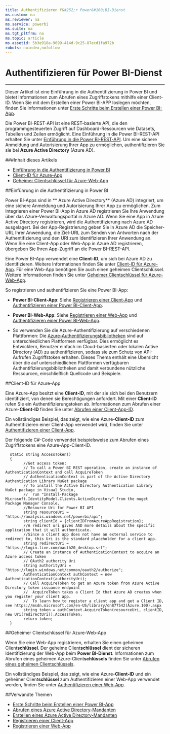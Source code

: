 ```yaml
---
title: Authentifizieren f&#252;r Power&#160;BI-Dienst
ms.custom: na
ms.reviewer: na
ms.service: powerbi
ms.suite: na
ms.tgt_pltfrm: na
ms.topic: article
ms.assetid: 5b3e918a-9699-414d-9c25-87ecd1fa972b
robots: noindex,nofollow
---
```

# Authentifizieren f&#252;r Power&#160;BI-Dienst
---


Dieser Artikel ist eine Einführung in die Authentifizierung in Power BI und bietet Informationen zum Abrufen eines Zugriffstokens mithilfe einer Client-ID.
Wenn Sie mit dem Erstellen einer Power BI-APP loslegen möchten, finden Sie Informationen unter [Erste Schritte beim Erstellen einer Power BI-App](Get-started-creating-a-Power-BI-app.md).

Die Power BI-REST-API ist eine REST-basierte API, die den programmgesteuerten Zugriff auf Dashboard-Ressourcen wie Datasets, Tabellen und Zeilen ermöglicht.
Eine Einführung in die Power BI-REST-API erhalten Sie unter [Einführung in die Power BI-REST-API](Introduction-to-Power-BI-REST-API.md).
Um eine sichere Anmeldung und Autorisierung Ihrer App zu ermöglichen, authentifizieren Sie sie bei **Azure Active Directory** (Azure AD).


###Inhalt dieses Artikels

- [Einführung in die Authentifizierung in Power BI](#intro)
- [Client-ID für Azure-App](#clientID)
- [Geheimer Clientschlüssel für Azure-Web-App](#clientSecret)

<a name="intro"/>
##Einführung in die Authentifizierung in Power BI

Power BI-Apps sind in ** Azure Active Directory** (Azure AD) integriert, um eine sichere Anmeldung und Autorisierung Ihrer App zu ermöglichen.
Zum Integrieren einer Power BI-App in Azure AD registrieren Sie Ihre Anwendung über das Azure-Verwaltungsportal in Azure AD.
Wenn Sie eine App in Azure Active Directory registrieren, wird die Authentifizierung nach Azure AD ausgelagert.
Bei der App-Registrierung geben Sie in Azure AD die Speicher-URL Ihrer Anwendung, die Ziel-URL zum Senden von Antworten nach der Authentifizierung und den URI zum Identifizieren Ihrer Anwendung an.
Wenn Sie eine Client-App oder Web-App in Azure AD registrieren, übergeben Sie Ihren App-Zugriff an die Power BI-REST-API.

Eine Power BI-App verwendet eine **Client-ID**, um sich bei Azure AD zu identifizieren.
Weitere Informationen finden Sie unter [Client-ID für Azure-App](#clientID).
Für eine Web-App benötigen Sie auch einen geheimen Clientschlüssel.
Weitere Informationen finden Sie unter [Geheimer Clientschlüssel für Azure-Web-App](#clientSecret).

So registrieren und authentifizieren Sie eine Power BI-App:

- **Power BI-Client-App**: Siehe [Registrieren einer Client-App](Register-a-client-app.md) und [Authentifizieren einer Power BI-Client-App](Authenticate-a-client-app.md).

- **Power BI-Web-App**: Siehe [Registrieren einer Web-App](Register-a-web-app.md) und [Authentifizieren einer Power BI-Web-App](Authenticate-a-web-app.md).

- So verwenden Sie die Azure-Authentifizierung auf verschiedenen Plattformen: Die [Azure-Authentifizierungsbibliotheken](https://msdn.microsoft.com/library/azure/dn151135.aspx) sind auf unterschiedlichen Plattformen verfügbar. Dies ermöglicht es Entwicklern, Benutzer einfach im Cloud-basierten oder lokalen Active Directory (AD) zu authentifizieren, sodass sie zum Schutz von API-Aufrufen Zugriffstoken erhalten.
    Dieses Thema enthält eine Übersicht über die auf unterschiedlichen Plattformen verfügbaren Authentifizierungsbibliotheken und damit verbundene nützliche Ressourcen, einschließlich Quellcode und Beispiele.

<a name="clientID"/>
##Client-ID für Azure-App

Eine Azure-App besitzt eine **Client-ID**, mit der sie sich bei den Benutzern identifiziert, von denen sie Berechtigungen anfordert.
Mit einer **Client-ID** rufen Sie ein Authentifizierungstoken ab.
Informationen zum Abrufen einer Azure-**Client-ID** finden Sie unter [Abrufen einer Client-App-ID](Register-a-client-app.md#clientID).

Ein vollständiges Beispiel, das zeigt, wie eine Azure-**Client-ID** zum Authentifizieren einer Client-App verwendet wird, finden Sie unter [Authentifizieren einer Client-App](Authenticate-a-client-app.md).

Der folgende C#-Code verwendet beispielsweise zum Abrufen eines Zugriffstokens eine Azure-App-Client-ID.


      static string AccessToken()
      {
            //Get access token: 
            // To call a Power BI REST operation, create an instance of AuthenticationContext and call AcquireToken
            // AuthenticationContext is part of the Active Directory Authentication Library NuGet package
            // To install the Active Directory Authentication Library NuGet package in Visual Studio, 
            //  run "Install-Package Microsoft.IdentityModel.Clients.ActiveDirectory" from the nuget Package Manager Console.
            //Resource Uri for Power BI API
            string resourceUri = "https://analysis.windows.net/powerbi/api";
            string clientId = {clientIDFromAzureAppRegistration};
            //A redirect uri gives AAD more details about the specific application that it will authenticate.
            //Since a client app does not have an external service to redirect to, this Uri is the standard placeholder for a client app.
            string redirectUri = "https://login.live.com/oauth20_desktop.srf";
            // Create an instance of AuthenticationContext to acquire an Azure access token
            // OAuth2 authority Uri
            string authorityUri = "https://login.windows.net/common/oauth2/authorize";
            AuthenticationContext authContext = new AuthenticationContext(authorityUri);
            // Call AcquireToken to get an Azure token from Azure Active Directory token issuance endpoint
            //  AcquireToken takes a Client Id that Azure AD creates when you register your client app.
            //  To learn how to register a client app and get a Client ID, see https://msdn.microsoft.com/en-US/library/dn877542(Azure.100).aspx   
            string token = authContext.AcquireToken(resourceUri, clientID, new Uri(redirectUri)).AccessToken;
            return token;
      }

<a name="clientSecret"/>
##Geheimer Clientschlüssel für Azure-Web-App

Wenn Sie eine Web-App registrieren, erhalten Sie einen geheimen Client**schlüssel**.
Der geheime Client**schlüssel** dient der sicheren Identifizierung der Web-App beim **Power BI-Dienst**.
Informationen zum Abrufen eines geheimen Azure-Client**schlüssels** finden Sie unter [Abrufen eines geheimen Clientschlüssels](Register-a-web-app.md#clientSecret).

Ein vollständiges Beispiel, das zeigt, wie eine Azure-**Client-ID** und ein geheimer Client**schlüssel** zum Authentifizieren einer Web-App verwendet werden, finden Sie unter [Authentifizieren einer Web-App](Authenticate-a-web-app.md).

##Verwandte Themen

- [Erste Schritte beim Erstellen einer Power BI-App](Get-started-creating-a-Power-BI-app.md)
- [Abrufen eines Azure Active Directory-Mandanten](https://azure.microsoft.com/en-us/documentation/articles/active-directory-howto-tenant/)
- [Erstellen eines Azure Active Directory-Mandanten](Create-an-Azure-Active-Directory-tenant.md)
- [Registrieren einer Client-App](Register-a-client-app.md)
- [Registrieren einer Web-App](Register-a-web-app.md)



